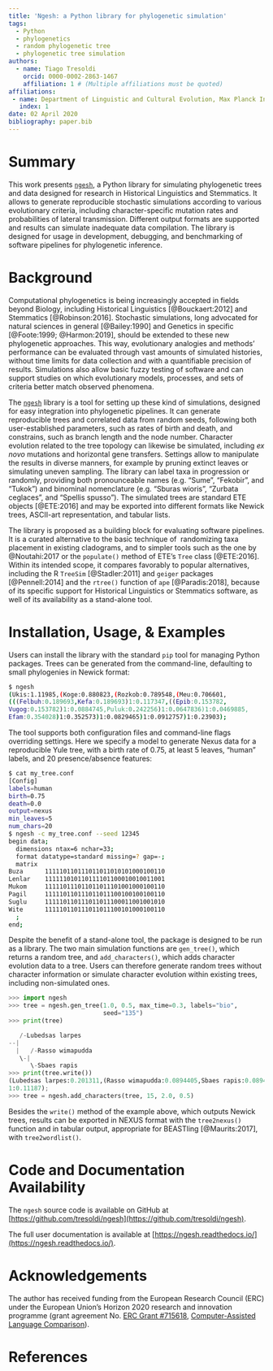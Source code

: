 ```yaml
---
title: 'Ngesh: a Python library for phylogenetic simulation'
tags:
  - Python
  - phylogenetics
  - random phylogenetic tree
  - phylogenetic tree simulation
authors:
  - name: Tiago Tresoldi
    orcid: 0000-0002-2863-1467
    affiliation: 1 # (Multiple affiliations must be quoted)
affiliations:
 - name: Department of Linguistic and Cultural Evolution, Max Planck Institute for the Science of Human History
   index: 1
date: 02 April 2020
bibliography: paper.bib
---
```


# Summary

This work presents [`ngesh`](https://pypi.org/project/ngesh/), a Python library for simulating phylogenetic trees and data designed for research in Historical Linguistics and Stemmatics. It allows to generate reproducible stochastic simulations according to various evolutionary criteria, including character-specific mutation rates and probabilities of lateral transmission. Different output formats are supported and results can simulate inadequate data compilation. The library is designed for usage in development, debugging, and benchmarking of software pipelines for phylogenetic inference.

# Background

Computational phylogenetics is being increasingly accepted in fields beyond Biology, including Historical Linguistics [@Bouckaert:2012] and Stemmatics [@Robinson:2016]. Stochastic simulations, long advocated for natural sciences in general [@Bailey:1990] and Genetics in specific [@Foote:1999; @Harmon:2019], should be extended to these new phylogenetic approaches. This way, evolutionary analogies and methods’ performance can be evaluated through vast amounts of simulated histories, without time limits for data collection and with a quantifiable precision of results. Simulations also allow basic fuzzy testing of software and can support studies on which evolutionary models, processes, and sets of criteria better match observed phenomena.

The [`ngesh`](https://pypi.org/project/ngesh/) library is a tool for setting up these kind of simulations, designed for easy integration into phylogenetic pipelines. It can generate reproducible trees and correlated data from random seeds, following both user-established parameters, such as rates of birth and death, and constrains, such as branch length and the node number. Character evolution related to the tree topology can likewise be simulated, including *ex novo* mutations and horizontal gene transfers. Settings allow to manipulate the results in diverse manners, for example by pruning extinct leaves or simulating uneven sampling. The library can label taxa in progression or randomly, providing both pronounceable names (e.g. “Sume”, “Fekobir”, and “Tukok”) and binominal nomenclature (e.g. “Sburas wioris”, “Zurbata ceglaces”, and “Spellis spusso”). The simulated trees are standard ETE objects [@ETE:2016] and may be exported into different formats like Newick trees, ASCII-art representation, and tabular lists.

The library is proposed as a building block for evaluating software pipelines. It is a curated alternative to the basic technique of  randomizing taxa placement in existing cladograms, and to simpler tools such as the one by @Noutahi:2017 or the `populate()` method of ETE’s `Tree` class [@ETE:2016]. Within its intended scope, it compares favorably to popular alternatives, including the R `TreeSim` [@Stadler:2011] and `geiger` packages [@Pennell:2014] and the `rtree()` function of `ape` [@Paradis:2018], because of its specific support for Historical Linguistics or Stemmatics software, as well of its availability as a stand-alone tool.

# Installation, Usage, & Examples

Users can install the library with the standard `pip` tool for managing Python packages. Trees can be generated from the command-line, defaulting to small phylogenies in Newick format:

```bash
$ ngesh
(Ukis:1.11985,(Koge:0.880823,(Rozkob:0.789548,(Meu:0.706601,
(((Felbuh:0.189693,Kefa:0.189693)1:0.117347,((Epib:0.153782,
Vugog:0.153782)1:0.0884745,Puluk:0.242256)1:0.0647836)1:0.0469885,
Efam:0.354028)1:0.352573)1:0.0829465)1:0.0912757)1:0.23903);
```

The tool supports both configuration files and command-line flags overriding settings. Here we specify a model to generate Nexus data for a reproducible Yule tree, with a birth rate of 0.75, at least 5 leaves, “human” labels, and 20 presence/absence features:

```bash
$ cat my_tree.conf
[Config]
labels=human
birth=0.75
death=0.0
output=nexus
min_leaves=5
num_chars=20
$ ngesh -c my_tree.conf --seed 12345
begin data;
  dimensions ntax=6 nchar=33;
  format datatype=standard missing=? gap=-;
  matrix
Buza      111110110111011011010101000100110
Lenlar    111111010110111101100010010011001
Mukom     111110111011011011101001000100110
Pagil     111110110111011011100100100100110
Suglu     111110110111011011100011001001010
Wite      111110110111011011100101000100110
  ;
end;
```

Despite the benefit of a stand-alone tool, the package is designed to be run as a library. The two main simulation functions are `gen_tree()`, which returns a random tree, and `add_characters()`, which adds character evolution data to a tree. Users can therefore generate random trees without character information or simulate character evolution within existing trees, including non-simulated ones.

```python
>>> import ngesh
>>> tree = ngesh.gen_tree(1.0, 0.5, max_time=0.3, labels="bio",
                          seed="135")
>>> print(tree)

   /-Lubedsas larpes
--|
  |   /-Rasso wimapudda
   \-|
      \-Sbaes rapis
>>> print(tree.write())
(Lubedsas larpes:0.201311,(Rasso wimapudda:0.0894405,Sbaes rapis:0.0894405)
1:0.11187);
>>> tree = ngesh.add_characters(tree, 15, 2.0, 0.5)
```

Besides the `write()` method of the example above, which outputs Newick trees, results can be exported in NEXUS format with the `tree2nexus()` function and in tabular output, appropriate for BEASTling [@Maurits:2017], with `tree2wordlist()`.

# Code and Documentation Availability

The `ngesh` source code is available on GitHub at [https://github.com/tresoldi/ngesh](https://github.com/tresoldi/ngesh).

The full user documentation is available at [https://ngesh.readthedocs.io/](https://ngesh.readthedocs.io/).

# Acknowledgements

The author has received funding from the European Research Council (ERC) under the European Union’s Horizon 2020 research and innovation programme (grant agreement No. [ERC Grant #715618](https://cordis.europa.eu/project/rcn/206320/factsheet/en), [Computer-Assisted Language Comparison](https://digling.org/calc/)).

# References
